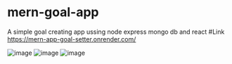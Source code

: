# mern-goal-app

A simple goal creating app ussing node express mongo db and react
#Link
https://mern-app-goal-setter.onrender.com/

![image](https://user-images.githubusercontent.com/25538870/210640722-439f5b44-2b27-4fc9-aec0-9f94004f1890.png)
![image](https://user-images.githubusercontent.com/25538870/210640751-b071f7a1-bc0b-4e24-b46e-4e85cfc85bc2.png)
![image](https://user-images.githubusercontent.com/25538870/210640845-1d20d234-73a9-48e9-9a6c-bd6bbc5ea365.png)
